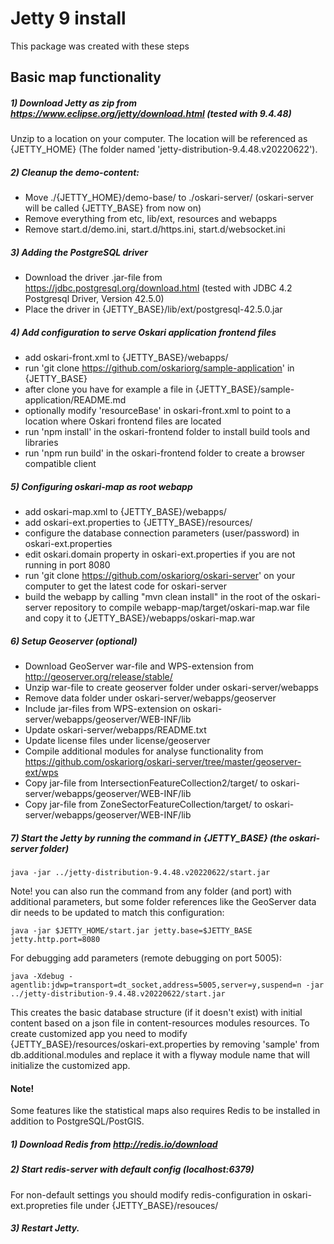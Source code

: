# Jetty 9 install

This package was created with these steps

## Basic map functionality

##### 1) Download Jetty as zip from https://www.eclipse.org/jetty/download.html (tested with 9.4.48)

Unzip to a location on your computer. The location will be referenced as {JETTY_HOME} (The folder named 'jetty-distribution-9.4.48.v20220622').

##### 2) Cleanup the demo-content:

- Move ./{JETTY_HOME}/demo-base/ to ./oskari-server/ (oskari-server will be called {JETTY_BASE} from now on)
- Remove everything from etc, lib/ext, resources and webapps
- Remove start.d/demo.ini, start.d/https.ini, start.d/websocket.ini

##### 3) Adding the PostgreSQL driver

- Download the driver .jar-file from https://jdbc.postgresql.org/download.html (tested with JDBC 4.2 Postgresql Driver, Version 42.5.0)
- Place the driver in {JETTY_BASE}/lib/ext/postgresql-42.5.0.jar

##### 4) Add configuration to serve Oskari application frontend files

- add oskari-front.xml to {JETTY_BASE}/webapps/
- run 'git clone https://github.com/oskariorg/sample-application' in {JETTY_BASE}
- after clone you have for example a file in {JETTY_BASE}/sample-application/README.md
- optionally modify 'resourceBase' in oskari-front.xml to point to a location where Oskari frontend files are located
- run 'npm install' in the oskari-frontend folder to install build tools and libraries
- run 'npm run build' in the oskari-frontend folder to create a browser compatible client

##### 5) Configuring oskari-map as root webapp

- add oskari-map.xml to {JETTY_BASE}/webapps/
- add oskari-ext.properties to {JETTY_BASE}/resources/
- configure the database connection parameters (user/password) in oskari-ext.properties
- edit oskari.domain property in oskari-ext.properties if you are not running in port 8080
- run 'git clone https://github.com/oskariorg/oskari-server' on your computer to get the latest code for oskari-server
- build the webapp by calling "mvn clean install" in the root of the oskari-server repository to compile webapp-map/target/oskari-map.war file and copy it to {JETTY_BASE}/webapps/oskari-map.war

##### 6) Setup Geoserver (optional)

- Download GeoServer war-file and WPS-extension from http://geoserver.org/release/stable/
- Unzip war-file to create geoserver folder under oskari-server/webapps
- Remove data folder under oskari-server/webapps/geoserver
- Include jar-files from WPS-extension on oskari-server/webapps/geoserver/WEB-INF/lib
- Update oskari-server/webapps/README.txt
- Update license files under license/geoserver
- Compile additional modules for analyse functionality from https://github.com/oskariorg/oskari-server/tree/master/geoserver-ext/wps
- Copy jar-file from IntersectionFeatureCollection2/target/ to oskari-server/webapps/geoserver/WEB-INF/lib
- Copy jar-file from ZoneSectorFeatureCollection/target/ to oskari-server/webapps/geoserver/WEB-INF/lib

##### 7) Start the Jetty by running the command in {JETTY_BASE} (the oskari-server folder)

	java -jar ../jetty-distribution-9.4.48.v20220622/start.jar
	
Note! you can also run the command from any folder (and port) with additional parameters, but some folder references like the GeoServer data dir needs to be updated to match this configuration:

	java -jar $JETTY_HOME/start.jar jetty.base=$JETTY_BASE jetty.http.port=8080
	
For debugging add parameters (remote debugging on port 5005):

	java -Xdebug -agentlib:jdwp=transport=dt_socket,address=5005,server=y,suspend=n -jar ../jetty-distribution-9.4.48.v20220622/start.jar

This creates the basic database structure (if it doesn't exist) with initial content based on a json file in content-resources modules resources. To create customized app you need to modify {JETTY_BASE}/resources/oskari-ext.properties by removing 'sample' from db.additional.modules and replace it with a flyway module name that will initialize the customized app.

#### Note! 

Some features like the statistical maps also requires Redis to be installed in addition to PostgreSQL/PostGIS.

##### 1) Download Redis from http://redis.io/download

##### 2) Start redis-server with default config (localhost:6379)

For non-default settings you should modify redis-configuration in oskari-ext.propreties file under {JETTY_BASE}/resouces/

##### 3) Restart Jetty.
